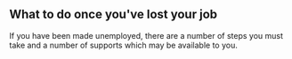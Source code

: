 ##  What to do once you've lost your job

If you have been made unemployed, there are a number of steps you must take
and a number of supports which may be available to you.
